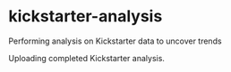 # kickstarter-analysis
Performing analysis on Kickstarter data to uncover trends

Uploading completed Kickstarter analysis.
